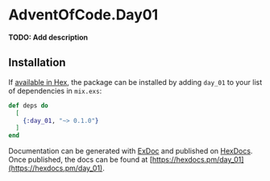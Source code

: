 # AdventOfCode.Day01

**TODO: Add description**

## Installation

If [available in Hex](https://hex.pm/docs/publish), the package can be installed
by adding `day_01` to your list of dependencies in `mix.exs`:

```elixir
def deps do
  [
    {:day_01, "~> 0.1.0"}
  ]
end
```

Documentation can be generated with [ExDoc](https://github.com/elixir-lang/ex_doc)
and published on [HexDocs](https://hexdocs.pm). Once published, the docs can
be found at [https://hexdocs.pm/day_01](https://hexdocs.pm/day_01).

